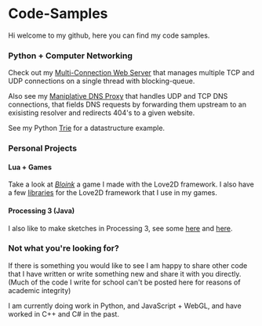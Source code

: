 # Code-Samples


Hi welcome to my github, here you can find my code samples.

### Python + Computer Networking
Check out my [Multi-Connection Web Server](https://github.com/jdillonh/Multi-Connection-Web-Server) that manages multiple TCP and UDP connections on a single thread with blocking-queue.

Also see my [Maniplative DNS Proxy](https://github.com/jdillonh/Manipulative-DNS-Proxy) that handles UDP and TCP DNS connections, that fields DNS requests by forwarding them upstream to an exisisting resolver and redirects 404's to a given website.

See my Python [Trie](https://github.com/jdillonh/python-trie) for a datastructure example.

### Personal Projects 
#### Lua + Games
Take a look at [*Bloink*](https://github.com/jdillonh/bloink-game) a game I made with the Love2D framework.
I also have a few [libraries](https://github.com/jdillonh/love2d-libs) for the Love2D framework that I use in my games.

#### Processing 3 (Java)
I also like to make sketches in Processing 3, see some 
[here](https://github.com/jdillonh/shadows) and 
[here](https://github.com/jdillonh/squares).

### Not what you're looking for?
If there is something you would like to see I am happy to share other code that I have written or write something new and share it with you directly. (Much of the code I write for school can't be posted here for reasons of academic integrity)

I am currently doing work in Python, and JavaScript + WebGL, and have worked in C++ and C# in the past.

